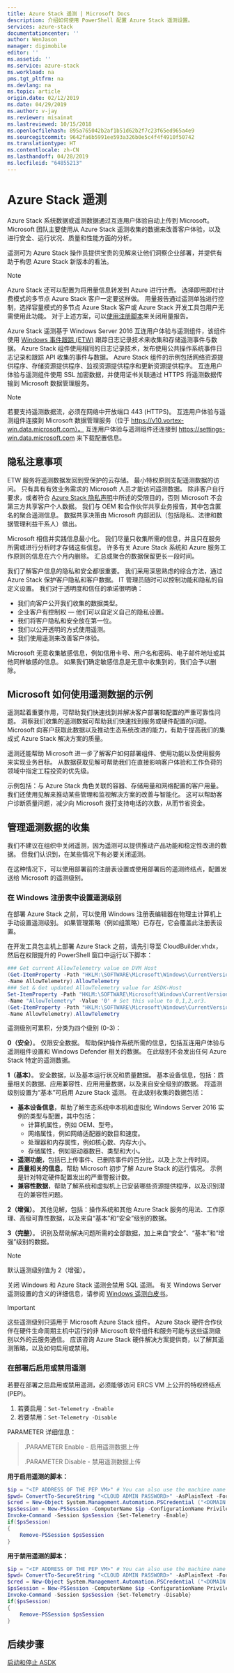 ```yaml
---
title: Azure Stack 遥测 | Microsoft Docs
description: 介绍如何使用 PowerShell 配置 Azure Stack 遥测设置。
services: azure-stack
documentationcenter: ''
author: WenJason
manager: digimobile
editor: ''
ms.assetid: ''
ms.service: azure-stack
ms.workload: na
pms.tgt_pltfrm: na
ms.devlang: na
ms.topic: article
origin.date: 02/12/2019
ms.date: 04/29/2019
ms.author: v-jay
ms.reviewer: misainat
ms.lastreviewed: 10/15/2018
ms.openlocfilehash: 895a765042b2af1b51d62b2f7c23f65ed965a4e9
ms.sourcegitcommit: 9642fa6b5991ee593a326b0e5c4f4f4910f50742
ms.translationtype: HT
ms.contentlocale: zh-CN
ms.lasthandoff: 04/28/2019
ms.locfileid: "64855213"
---
```

# <a name="azure-stack-telemetry"></a>Azure Stack 遥测

Azure Stack 系统数据或遥测数据通过互连用户体验自动上传到 Microsoft。 Microsoft 团队主要使用从 Azure Stack 遥测收集的数据来改善客户体验，以及进行安全、运行状况、质量和性能方面的分析。

遥测可为 Azure Stack 操作员提供宝贵的见解来让他们洞察企业部署，并提供有助于构思 Azure Stack 新版本的看法。

> [!NOTE]
> Azure Stack 还可以配置为将用量信息转发到 Azure 进行计费。 选择即用即付计费模式的多节点 Azure Stack 客户一定要这样做。 用量报告通过遥测单独进行控制，选择容量模式的多节点 Azure Stack 客户或 Azure Stack 开发工具包用户无需使用此功能。 对于上述方案，可以[使用注册脚本](../operator/azure-stack-usage-reporting.md)来关闭用量报告。

Azure Stack 遥测基于 Windows Server 2016 互连用户体验与遥测组件，该组件使用 [Windows 事件跟踪 (ETW)](https://msdn.microsoft.com/library/dn904632(v=vs.85).aspx) 跟踪日志记录技术来收集和存储遥测事件与数据。 Azure Stack 组件使用相同的日志记录技术，发布使用公共操作系统事件日志记录和跟踪 API 收集的事件与数据。 Azure Stack 组件的示例包括网络资源提供程序、存储资源提供程序、监视资源提供程序和更新资源提供程序。 互连用户体验与遥测组件使用 SSL 加密数据，并使用证书关联通过 HTTPS 将遥测数据传输到 Microsoft 数据管理服务。

> [!NOTE]
> 若要支持遥测数据流，必须在网络中开放端口 443 (HTTPS)。 互连用户体验与遥测组件连接到 Microsoft 数据管理服务（位于 https://v10.vortex-win.data.microsoft.com）。 互连用户体验与遥测组件还连接到 https://settings-win.data.microsoft.com 来下载配置信息。

## <a name="privacy-considerations"></a>隐私注意事项
ETW 服务将遥测数据发回到受保护的云存储。 最小特权原则支配遥测数据的访问。 只有具有有效业务需求的 Microsoft 人员才能访问遥测数据。 除非客户自行要求，或者符合 [Azure Stack 隐私声明](https://privacy.microsoft.com/PrivacyStatement)中所述的受限目的，否则 Microsoft 不会第三方共享客户个人数据。 我们与 OEM 和合作伙伴共享业务报告，其中包含匿名的聚合遥测信息。 数据共享决策由 Microsoft 内部团队（包括隐私、法律和数据管理利益干系人）做出。

Microsoft 相信并实践信息最小化。 我们尽量只收集所需的信息，并且只在服务所需或进行分析时才存储这些信息。 许多有关 Azure Stack 系统和 Azure 服务工作原则的信息在六个月内删除。 汇总或聚合的数据保留更长一段时间。

我们了解客户信息的隐私和安全都很重要。 我们采用深思熟虑的综合方法，通过 Azure Stack 保护客户隐私和客户数据。 IT 管理员随时可以控制功能和隐私的自定义设置。 我们对于透明度和信任的承诺很明确：
- 我们向客户公开我们收集的数据类型。
- 企业客户有控制权 — 他们可以自定义自己的隐私设置。
- 我们将客户隐私和安全放在第一位。
- 我们以公开透明的方式使用遥测。
- 我们使用遥测来改善客户体验。

Microsoft 无意收集敏感信息，例如信用卡号、用户名和密码、电子邮件地址或其他同样敏感的信息。 如果我们确定敏感信息是无意中收集到的，我们会予以删除。

## <a name="examples-of-how-microsoft-uses-the-telemetry-data"></a>Microsoft 如何使用遥测数据的示例
遥测起着重要作用，可帮助我们快速找到并解决客户部署和配置的严重可靠性问题。 洞察我们收集的遥测数据可帮助我们快速找到服务或硬件配置的问题。 Microsoft 向客户获取此数据以及推动生态系统改进的能力，有助于提高我们的集成式 Azure Stack 解决方案的质量。

遥测还能帮助 Microsoft 进一步了解客户如何部署组件、使用功能以及使用服务来实现业务目标。 从数据获取见解可帮助我们在直接影响客户体验和工作负荷的领域中指定工程投资的优先级。

示例包括：与 Azure Stack 角色关联的容器、存储用量和网络配置的客户用量。 我们还使用见解来推动某些管理和监视解决方案的改善与智能化。 这可以帮助客户诊断质量问题，减少向 Microsoft 拨打支持电话的次数，从而节省资金。

## <a name="manage-telemetry-collection"></a>管理遥测数据的收集
我们不建议在组织中关闭遥测，因为遥测可以提供推动产品功能和稳定性改进的数据。 但我们认识到，在某些情况下有必要关闭遥测。

在这种情况下，可以使用部署前的注册表设置或使用部署后的遥测终结点，配置发送给 Microsoft 的遥测级别。

### <a name="set-telemetry-level-in-the-windows-registry"></a>在 Windows 注册表中设置遥测级别
在部署 Azure Stack 之前，可以使用 Windows 注册表编辑器在物理主计算机上手动设置遥测级别。 如果管理策略（例如组策略）已存在，它会覆盖此注册表设置。

在开发工具包主机上部署 Azure Stack 之前，请先引导至 CloudBuilder.vhdx，然后在权限提升的 PowerShell 窗口中运行以下脚本：

```powershell
### Get current AllowTelemetry value on DVM Host
(Get-ItemProperty -Path "HKLM:\SOFTWARE\Microsoft\Windows\CurrentVersion\Policies\DataCollection" `
-Name AllowTelemetry).AllowTelemetry
### Set & Get updated AllowTelemetry value for ASDK-Host
Set-ItemProperty -Path "HKLM:\SOFTWARE\Microsoft\Windows\CurrentVersion\Policies\DataCollection" `
-Name "AllowTelemetry" -Value '0' # Set this value to 0,1,2,or3.  
(Get-ItemProperty -Path "HKLM:\SOFTWARE\Microsoft\Windows\CurrentVersion\Policies\DataCollection" `
-Name AllowTelemetry).AllowTelemetry
```

遥测级别可累积，分类为四个级别 (0-3)：

**0（安全）**。 仅限安全数据。 帮助保护操作系统所需的信息，包括互连用户体验与遥测组件设置和 Windows Defender 相关的数据。 在此级别不会发出任何 Azure Stack 特定的遥测数据。

**1（基本）**。 安全数据，以及基本运行状况和质量数据。 基本设备信息，包括：质量相关的数据、应用兼容性、应用用量数据，以及来自安全级别的数据。 将遥测级别设置为“基本”可启用 Azure Stack 遥测。 在此级别收集的数据包括：

- **基本设备信息**，帮助了解生态系统中本机和虚拟化 Windows Server 2016 实例的类型与配置，其中包括：
  - 计算机属性，例如 OEM、型号。
  - 网络属性，例如网络适配器的数目和速度。
  - 处理器和内存属性，例如核心数、内存大小。
  - 存储属性，例如驱动器数目、类型和大小。
- **遥测功能**，包括已上传事件、已删除事件的百分比，以及上次上传时间。
- **质量相关的信息**，帮助 Microsoft 初步了解 Azure Stack 的运行情况。 示例是针对特定硬件配置发出的严重警报计数。
- **兼容性数据**，帮助了解系统和虚拟机上已安装哪些资源提供程序，以及识别潜在的兼容性问题。

**2（增强）**。 其他见解，包括：操作系统和其他 Azure Stack 服务的用法、工作原理、高级可靠性数据，以及来自“基本”和“安全”级别的数据。

**3（完整）**。 识别及帮助解决问题所需的全部数据，加上来自“安全”、“基本”和“增强”级别的数据。

> [!NOTE]
> 默认遥测级别值为 2（增强）。

关闭 Windows 和 Azure Stack 遥测会禁用 SQL 遥测。 有关 Windows Server 遥测设置的含义的详细信息，请参阅 [Windows 遥测白皮书](https://aka.ms/winservtelemetry)。

> [!IMPORTANT]
> 这些遥测级别只适用于 Microsoft Azure Stack 组件。 Azure Stack 硬件合作伙伴在硬件生命周期主机中运行的非 Microsoft 软件组件和服务可能与这些遥测级别以外的云服务通信。 应该咨询 Azure Stack 硬件解决方案提供商，以了解其遥测策略，以及如何启用或禁用。

### <a name="enable-or-disable-telemetry-after-deployment"></a>在部署后启用或禁用遥测

若要在部署之后启用或禁用遥测，必须能够访问 ERCS VM 上公开的特权终结点 (PEP)。
1.  若要启用：`Set-Telemetry -Enable`
2.  若要禁用：`Set-Telemetry -Disable`

PARAMETER 详细信息：
> .PARAMETER Enable - 启用遥测数据上传
> 
> .PARAMETER Disable - 禁用遥测数据上传  

**用于启用遥测的脚本：**
```powershell
$ip = "<IP ADDRESS OF THE PEP VM>" # You can also use the machine name instead of IP here.
$pwd= ConvertTo-SecureString "<CLOUD ADMIN PASSWORD>" -AsPlainText -Force
$cred = New-Object System.Management.Automation.PSCredential ("<DOMAIN NAME>\CloudAdmin", $pwd)
$psSession = New-PSSession -ComputerName $ip -ConfigurationName PrivilegedEndpoint -Credential $cred
Invoke-Command -Session $psSession {Set-Telemetry -Enable}
if($psSession)
{
    Remove-PSSession $psSession
}
```

**用于禁用遥测的脚本：**
```powershell
$ip = "<IP ADDRESS OF THE PEP VM>" # You can also use the machine name instead of IP here.
$pwd= ConvertTo-SecureString "<CLOUD ADMIN PASSWORD>" -AsPlainText -Force
$cred = New-Object System.Management.Automation.PSCredential ("<DOMAIN NAME>\CloudAdmin", $pwd)
$psSession = New-PSSession -ComputerName $ip -ConfigurationName PrivilegedEndpoint -Credential $cred
Invoke-Command -Session $psSession {Set-Telemetry -Disable}
if($psSession)
{
    Remove-PSSession $psSession
}
```

## <a name="next-steps"></a>后续步骤
[启动和停止 ASDK](asdk-start-stop.md)
